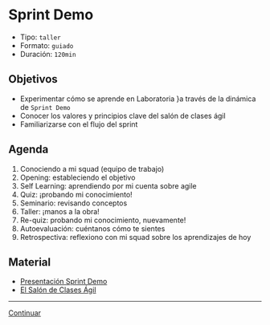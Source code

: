 # Sprint Demo
- Tipo: `taller`
- Formato: `guiado`
- Duración: `120min`

## Objetivos

- Experimentar cómo se aprende en Laboratoria }a través de la dinámica de
`Sprint Demo`
- Conocer los valores y principios clave del salón de clases ágil
- Familiarizarse con el flujo del sprint

## Agenda

1. Conociendo a mi squad (equipo de trabajo)
2. Opening: estableciendo el objetivo
3. Self Learning: aprendiendo por mi cuenta sobre agile
4. Quiz: ¡probando mi conocimiento!
5. Seminario: revisando conceptos
6. Taller: ¡manos a la obra!
7. Re-quiz: probando mi conocimiento, nuevamente!
8. Autoevaluación: cuéntanos cómo te sientes
9. Retrospectiva: reflexiono con mi squad sobre los aprendizajes de hoy

## Material
 * [Presentación Sprint Demo](https://docs.google.com/presentation/d/1ouNfkPABulrt1PSIzeUXevVJRmHammBhbmtbRxWdGfg/edit#slide=id.g2535e51d6d_0_85)
 * [El Salón de Clases Ágil](https://medium.com/laboratoria/el-sal%C3%B3n-de-clases-%C3%A1gil-aecf87e6e33f)

***

[Continuar](03-learning-at-laboratoria.md)
